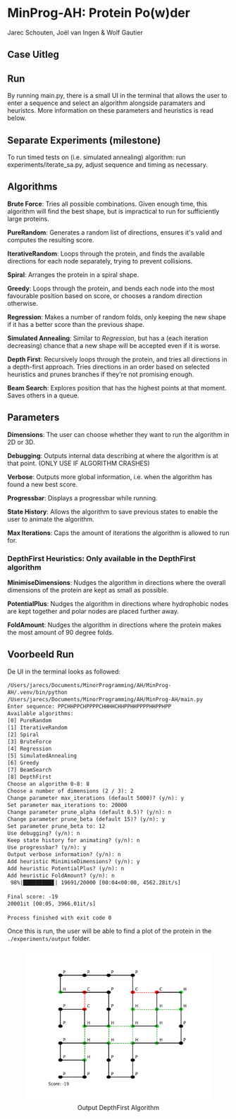 # MinProg-AH: Protein Po(w)der
Jarec Schouten, Joël van Ingen & Wolf Gautier

## Case Uitleg


## Run
By running main.py, there is a small UI in the terminal that allows the user to enter a sequence and select an algorithm alongside paramaters and heuristcs.
More information on these parameters and heuristics is read below.

## Separate Experiments (milestone)
To run timed tests on (i.e. simulated annealing) algorithm: run experiments/iterate_sa.py, adjust sequence and timing as necessary.

## Algorithms
**Brute Force**: Tries all possible combinations. Given enough time, this algorithm will find the best shape, but is impractical to run for sufficiently large proteins.

**PureRandom**: Generates a random list of directions, ensures it's valid and computes the resulting score.

**IterativeRandom**: Loops through the protein, and finds the available directions for each node separately, trying to prevent collisions.

**Spiral**: Arranges the protein in a spiral shape.

**Greedy**: Loops through the protein, and bends each node into the most favourable position based on score, or chooses a random direction otherwise.

**Regression**: Makes a number of random folds, only keeping the new shape if it has a better score than the previous shape.

**Simulated Annealing**: Similar to *Regression*, but has a (each iteration decreasing) chance that a new shape will be accepted even if it is worse.

**Depth First**: Recursively loops through the protein, and tries all directions in a depth-first approach. Tries directions in an order based on selected heuristics and prunes branches if they're not promising enough.

**Beam Search**: Explores position that has the highest points at that moment. Saves others in a queue.

## Parameters

**Dimensions**: The user can choose whether they want to run the algorithm in 2D or 3D.

**Debugging**: Outputs internal data describing at where the algorithm is at that point. (ONLY USE IF ALGORITHM CRASHES)

**Verbose**: Outputs more global information, i.e. when the algorithm has found a new best score.

**Progressbar**: Displays a progressbar while running.

**State History**: Allows the algorithm to save previous states to enable the user to animate the algorithm.

**Max Iterations**: Caps the amount of iterations the algorithm is allowed to run for.

### DepthFirst Heuristics: Only available in the DepthFirst algorithm

**MinimiseDimensions**: Nudges the algorithm in directions where the overall dimensions of the protein are kept as small as possible.

**PotentialPlus**: Nudges the algorithm in directions where hydrophobic nodes are kept together and polar nodes are placed further away.

**FoldAmount**: Nudges the algorithm in directions where the protein makes the most amount of 90 degree folds.



## Voorbeeld Run

De UI in the terminal looks as followed:
```
/Users/jarecs/Documents/MinorProgramming/AH/MinProg-AH/.venv/bin/python /Users/jarecs/Documents/MinorProgramming/AH/MinProg-AH/main.py 
Enter sequence: PPCHHPPCHPPPPCHHHHCHHPPHHPPPPHHPPHPP
Available algorithms:
[0] PureRandom
[1] IterativeRandom
[2] Spiral
[3] BruteForce
[4] Regression
[5] SimulatedAnnealing
[6] Greedy
[7] BeamSearch
[8] DepthFirst
Choose an algorithm 0-8: 8
Choose a number of dimensions (2 / 3): 2
Change parameter max_iterations (default 5000)? (y/n): y
Set parameter max_iterations to: 20000
Change parameter prune_alpha (default 0.5)? (y/n): n
Change parameter prune_beta (default 15)? (y/n): y
Set parameter prune_beta to: 12
Use debugging? (y/n): n
Keep state history for animating? (y/n): n
Use progressbar? (y/n): y
Output verbose information? (y/n): n
Add heuristic MinimiseDimensions? (y/n): y
Add heuristic PotentialPlus? (y/n): n
Add heuristic FoldAmount? (y/n): n
 98%|█████████▊| 19691/20000 [00:04<00:00, 4562.28it/s]

Final score: -19
20001it [00:05, 3966.01it/s]                           

Process finished with exit code 0
```
Once this is run, the user will be able to find a plot of the protein in the `./experiments/output` folder.


<div align="center">
<figure>
    <img src="./trophies/presentationPlots/evaluate_DepthFirst_len36_dim2_a0.5_b12.png" width="425" height="350">
    <figcaption>Output DepthFirst Algorithm</figcaption>
</figure>
</div>